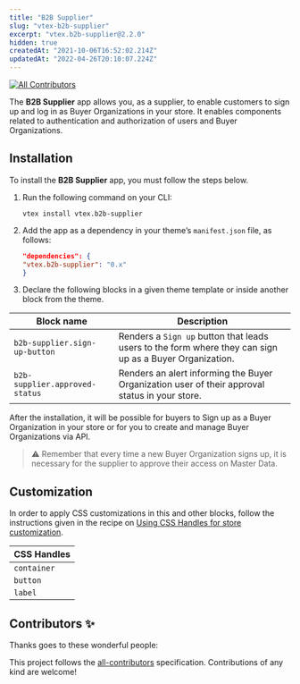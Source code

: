 ```yaml
---
title: "B2B Supplier"
slug: "vtex-b2b-supplier"
excerpt: "vtex.b2b-supplier@2.2.0"
hidden: true
createdAt: "2021-10-06T16:52:02.214Z"
updatedAt: "2022-04-26T20:10:07.224Z"
---
```

<!-- DOCS-IGNORE:start -->
<!-- ALL-CONTRIBUTORS-BADGE:START - Do not remove or modify this section -->
[![All Contributors](https://img.shields.io/badge/all_contributors-0-orange.svg?style=flat-square)](#contributors-)
<!-- ALL-CONTRIBUTORS-BADGE:END -->
<!-- DOCS-IGNORE:end -->

The **B2B Supplier** app allows you, as a supplier, to enable customers to sign up and log in as Buyer Organizations in your store. It enables components related to authentication and authorization of users and Buyer Organizations.

## Installation

To install the **B2B Supplier** app, you must follow the steps below.

1. Run the following command on your CLI:

    ```
    vtex install vtex.b2b-supplier
    ```


2. Add the app as a dependency in your theme’s `manifest.json` file, as follows:

    ```json
    "dependencies": {
    "vtex.b2b-supplier": "0.x"
    }
    ```


3. Declare the following blocks in a given theme template or inside another block from the theme.

| Block name | Description |
| ----------- |  ----------- | 
| `b2b-supplier.sign-up-button` | Renders a `Sign up` button that leads users to the form where they can sign up as a Buyer Organization. |
| `b2b-supplier.approved-status` | Renders an alert informing the Buyer Organization user of their approval status in your store. |

After the installation, it will be possible for buyers to Sign up as a Buyer Organization in your store or for you to create and manage Buyer Organizations via API.

>⚠️ Remember that every time a new Buyer Organization signs up, it is necessary for the supplier to approve their access on Master Data.


## Customization

In order to apply CSS customizations in this and other blocks, follow the instructions given in the recipe on [Using CSS Handles for store customization](https://developers.vtex.com/vtex-developer-docs/docs/vtex-io-documentation-using-css-handles-for-store-customization).


| CSS Handles |
| ----------- | 
| `container` | 
| `button` | 
| `label` |


<!-- DOCS-IGNORE:start -->

## Contributors ✨

Thanks goes to these wonderful people:

<!-- ALL-CONTRIBUTORS-LIST:START - Do not remove or modify this section -->
<!-- prettier-ignore-start -->
<!-- markdownlint-disable -->
<!-- markdownlint-enable -->
<!-- prettier-ignore-end -->
<!-- ALL-CONTRIBUTORS-LIST:END -->

This project follows the [all-contributors](https://github.com/all-contributors/all-contributors) specification. Contributions of any kind are welcome!

<!-- DOCS-IGNORE:end -->